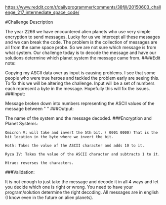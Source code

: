 https://www.reddit.com/r/dailyprogrammer/comments/38fjll/20150603_challenge_217_intermediate_space_code/

#Challenge Description

The year 2266 we have encountered alien planets who use very simple encryption to send messages. Lucky for us we intercept all these messages and we can break the code.
The problem is the collection of messages are all from the same space probe. So we are not sure which message is from what system.
Our challenge today is to decode the message and have our solutions determine which planet system the message came from.
####Edit note:

Copying my ASCII data over as input is causing problems. I see that some people who were true heroes and tackled the problem early are seeing this. To fix this we will be altering the challenge. Input will be a set of numbers each represent a byte in the message. Hopefully this will fix the issues.
###Input:

Message broken down into numbers representing the ASCII values of the message between " "
###Output:

The name of the system and the message decoded.
###Encryption and Planet Systems:
```
Omicron V: will take and invert the 5th bit. ( 0001 0000) That is the bit location in the byte where we invert the bit.

Hoth: Takes the value of the ASCII character and adds 10 to it.

Ryza IV: Takes the value of the ASCII character and subtracts 1 to it.

Htrae: reverses the characters.
```

###Validation:

It is not enough to just take the message and decode it in all 4 ways and let you decide which one is right or wrong. You need to have your program/solution determine the right decoding. All messages are in english (I know even in the future on alien planets).

